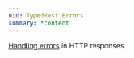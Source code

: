 ```yaml
---
uid: TypedRest.Errors
summary: *content
---
```

[Handling errors](https://typedrest.net/error-handling/) in HTTP responses.
